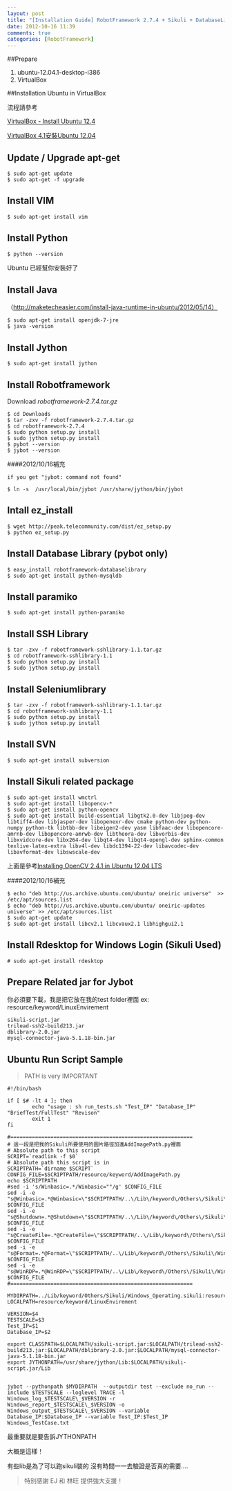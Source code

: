 ```yaml
---
layout: post
title: "[Installation Guide] RobotFramework 2.7.4 + Sikuli + DatabaseLibrary +SSHLibrary + Seleniumlibrary (jybot and pybot)in Ubuntu 12.04"
date: 2012-10-16 11:39
comments: true
categories: [RobotFramework]
---
```


##Prepare

1. ubuntu-12.04.1-desktop-i386
2. VirtualBox


##Installation Ubuntu in VirtualBox

流程請參考

[VirtualBox - Install Ubuntu 12.4](http://www.deltalounge.net/wpress/2012/06/virtualbox-install-ubuntu-12-04/)

[VirtualBox 4.1安裝Ubuntu 12.04](http://blog.xuite.net/yh96301/blog/60374490-VirtualBox+4.1%E5%AE%89%E8%A3%9DUbuntu+12.04)
<!--more-->
## Update / Upgrade apt-get
	
	$ sudo apt-get update
	$ sudo apt-get -f upgrade


## Install VIM

	$ sudo apt-get install vim

## Install Python

	$ python --version
Ubuntu 已經幫你安裝好了

<!--more--> 
## Install Java

（http://maketecheasier.com/install-java-runtime-in-ubuntu/2012/05/14）

	$ sudo apt-get install openjdk-7-jre
	$ java -version
	

## Install Jython

	$ sudo apt-get install jython  
 
## Install Robotframework

Download _robotframework-2.7.4.tar.gz_

	$ cd Downloads
	$ tar -zxv -f robotframework-2.7.4.tar.gz
	$ cd robotframework-2.7.4
	$ sudo python setup.py install
	$ sudo jython setup.py install
	$ pybot --version
	$ jybot --version
	
####2012/10/16補充

	if you get "jybot: command not found"
	
	$ ln -s  /usr/local/bin/jybot /usr/share/jython/bin/jybot 

## Intall ez_install
	
	$ wget http://peak.telecommunity.com/dist/ez_setup.py
	$ python ez_setup.py

## Install Database Library (pybot only)
	
	$ easy_install robotframework-databaselibrary
	$ sudo apt-get install python-mysqldb
	
## Install paramiko

	$ sudo apt-get install python-paramiko
	
## Install SSH Library

	$ tar -zxv -f robotframework-sshlibrary-1.1.tar.gz 
	$ cd robotframework-sshlibrary-1.1
	$ sudo python setup.py install
	$ sudo jython setup.py install
	
## Install Seleniumlibrary
	
	$ tar -zxv -f robotframework-sshlibrary-1.1.tar.gz 
	$ cd robotframework-sshlibrary-1.1
	$ sudo python setup.py install
	$ sudo jython setup.py install

## Install SVN

	$ sudo apt-get install subversion

## Install Sikuli related package
	
	$ sudo apt-get install wmctrl
	$ sudo apt-get install libopencv-*
	$ sudo apt-get isntall python-opencv
	$ sudo apt-get install build-essential libgtk2.0-dev libjpeg-dev libtiff4-dev libjasper-dev libopenexr-dev cmake python-dev python-numpy python-tk libtbb-dev libeigen2-dev yasm libfaac-dev libopencore-amrnb-dev libopencore-amrwb-dev libtheora-dev libvorbis-dev libxvidcore-dev libx264-dev libqt4-dev libqt4-opengl-dev sphinx-common texlive-latex-extra libv4l-dev libdc1394-22-dev libavcodec-dev libavformat-dev libswscale-dev
	
上面是參考[Installing OpenCV 2.4.1 in Ubuntu 12.04 LTS](http://www.samontab.com/web/2012/06/installing-opencv-2-4-1-ubuntu-12-04-lts/)


####2012/10/16補充

	$ echo "deb http://us.archive.ubuntu.com/ubuntu/ oneiric universe"  >> /etc/apt/sources.list
	$ echo "deb http://us.archive.ubuntu.com/ubuntu/ oneiric-updates universe" >> /etc/apt/sources.list
    $ sudo apt-get update
    $ sudo apt-get install libcv2.1 libcvaux2.1 libhighgui2.1
		
## Install Rdesktop for Windows Login (Sikuli Used)

	# sudo apt-get install rdesktop
	
## Prepare Related jar for Jybot
	
你必須要下載，我是把它放在我的test folder裡面 ex: resource/keyword/LinuxEnvirement
	
	sikuli-script.jar
	trilead-ssh2-build213.jar
	dblibrary-2.0.jar
	mysql-connector-java-5.1.18-bin.jar
	
		
## Ubuntu Run Script Sample

> PATH is very IMPORTANT

	#!/bin/bash
	
	if [ $# -lt 4 ]; then
	        echo "usage : sh run_tests.sh "Test_IP" "Database_IP" "BriefTest/FullTest" "Revison"
	        exit 1
	fi
	
	#===========================================================
	# 這一段是把我的Sikuli所要使用的圖片路徑加進AddImagePath.py裡面
	# Absolute path to this script
	SCRIPT=`readlink -f $0`
	# Absolute path this script is in
	SCRIPTPATH=`dirname $SCRIPT`
	CONFIG_FILE=$SCRIPTPATH/resource/keyword/AddImagePath.py
	echo $SCRIPTPATH
	#sed -i 's/Winbasic=.*/Winbasic=""/g' $CONFIG_FILE
	sed -i -e "s@Winbasic=.*@Winbasic=\"$SCRIPTPATH/..\/Lib\/keyword\/Others\/Sikuli\/Windows_Operating.sikuli\/ImagesOfWindowsBasicOperation\"@g" $CONFIG_FILE
	sed -i -e "s@Shutdown=.*@Shutdown=\"$SCRIPTPATH/..\/Lib\/keyword\/Others\/Sikuli\/Windows_Operating.sikuli\/ImagesOfShutdown\"@g" $CONFIG_FILE
	sed -i -e "s@CreateFile=.*@CreateFile=\"$SCRIPTPATH/..\/Lib\/keyword\/Others\/Sikuli\/Windows_Operating.sikuli\/ImagesOfCreateFile\"@g" $CONFIG_FILE
	sed -i -e "s@Format=.*@Format=\"$SCRIPTPATH/..\/Lib\/keyword\/Others\/Sikuli\/Windows_Operating.sikuli\/ImagesOfFormat\"@g" $CONFIG_FILE
	sed -i -e "s@WinRDP=.*@WinRDP=\"$SCRIPTPATH/..\/Lib\/keyword\/Others\/Sikuli\/Windows_Operating.sikuli\/ImagesOfWinRDP\"@g" $CONFIG_FILE
	#===========================================================
	
	MYDIRPATH=../Lib/keyword/Others/Sikuli/Windows_Operating.sikuli:resource/keyword
	LOCALPATH=resource/keyword/LinuxEnvirement
	
	VERSION=$4
	TESTSCALE=$3
	Test_IP=$1
	Database_IP=$2
		
	export CLASSPATH=$LOCALPATH/sikuli-script.jar:$LOCALPATH/trilead-ssh2-build213.jar:$LOCALPATH/dblibrary-2.0.jar:$LOCALPATH/mysql-connector-java-5.1.18-bin.jar
	export JYTHONPATH=/usr/share/jython/Lib:$LOCALPATH/sikuli-script.jar/Lib 
	
	
	jybot --pythonpath $MYDIRPATH  --outputdir test --exclude no_run --include $TESTSCALE --loglevel TRACE -l Windows_log_$TESTSCALE\_$VERSION -r Windows_report_$TESTSCALE\_$VERSION -o Windows_output_$TESTSCALE\_$VERSION --variable Database_IP:$Database_IP --variable Test_IP:$Test_IP Windows_TestCase.txt


最重要就是要告訴JYTHONPATH


大概是這樣！

有些lib是為了可以跑sikuli裝的 沒有時間一一去驗證是否真的需要....


> 特別感謝 EJ 和 林旺 提供強大支援！
